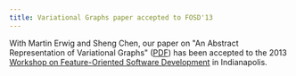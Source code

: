 ```yaml
---
title: Variational Graphs paper accepted to FOSD'13
---
```


With Martin Erwig and Sheng Chen, our paper on "An Abstract Representation of
Variational Graphs" ([PDF](papers/fosd13-variational-graphs.pdf))
has been accepted to the 2013 [Workshop on Feature-Oriented
Software Development][FOSD] in Indianapolis.

[FOSD]: http://wwwiti.cs.uni-magdeburg.de/iti_db/workshops/FOSD13/
